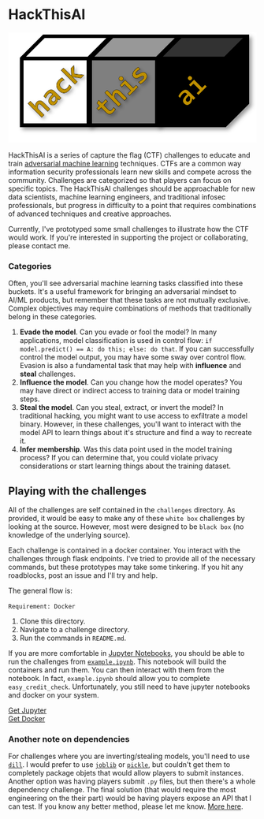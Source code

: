 # HackThisAI
![logo](htai.png)

HackThisAI is a series of capture the flag (CTF) challenges to educate and train [adversarial machine learning](https://en.wikipedia.org/wiki/Adversarial_machine_learning) techniques. CTFs are a common way information security professionals learn new skills and compete across the community. Challenges are categorized so that players can focus on specific topics. The HackThisAI challenges should be approachable for new data scientists, machine learning engineers, and traditional infosec professionals, but progress in difficulty to a point that requires combinations of advanced techniques and creative approaches.

Currently, I've prototyped some small challenges to illustrate how the CTF would work. If you're interested in supporting the project or collaborating, please contact me.  

### Categories
Often, you'll see adversarial machine learning tasks classified into these buckets. It's a useful framework for bringing an adversarial mindset to AI/ML products, but remember that these tasks are not mutually exclusive. Complex objectives may require combinations of methods that traditionally belong in these categories.

1. **Evade the model**. Can you evade or fool the model? In many applications, model classification is used in control flow: `if model.predict() == A: do this; else: do that`. If you can successfully control the model output, you may have some sway over control flow. Evasion is also a fundamental task that may help with **influence** and **steal** challenges.
2. **Influence the model**. Can you change how the model operates? You may have direct or indirect access to training data or model training steps.
3. **Steal the model**. Can you steal, extract, or invert the model? In traditional hacking, you might want to use access to exfiltrate a model binary. However, in these challenges, you'll want to interact with the model API to learn things about it's structure and find a way to recreate it.
4. **Infer membership**. Was this data point used in the model training process? If you can determine that, you could violate privacy considerations or start learning things about the training dataset.

## Playing with the challenges

All of the challenges are self contained in the `challenges` directory. As provided, it would be easy to make any of these `white box` challenges by looking at the source. However, most were designed to be `black box` (no knowledge of the underlying source).  

Each challenge is contained in a docker container. You interact with the challenges through flask endpoints. I've tried to provide all of the necessary commands, but these prototypes may take some tinkering. If you hit any roadblocks, post an issue and I'll try and help.

The general flow is:

`Requirement: Docker`

1. Clone this directory.
2. Navigate to a challenge directory.
3. Run the commands in `README.md`.

If you are more comfortable in [Jupyter Notebooks](https://jupyter.org/), you should be able to run the challenges from [`example.ipynb`](https://github.com/JosephTLucas/HackThisAI/blob/main/example.ipynb). This notebook will build the containers and run them. You can then interact with them from the notebook. In fact, `example.ipynb` should allow you to complete `easy_credit_check`. Unfortunately, you still need to have jupyter notebooks and docker on your system.

[Get Jupyter](https://jupyter.org/install)  
[Get Docker](https://docs.docker.com/get-docker/) 

### Another note on dependencies

For challenges where you are inverting/stealing models, you'll need to use [`dill`](https://pypi.org/project/dill/). I would prefer to use [`joblib`](https://joblib.readthedocs.io/en/latest/) or [`pickle`](https://docs.python.org/3/library/pickle.html), but couldn't get them to completely package objets that would allow players to submit instances. Another option was having players submit `.py` files, but then there's a whole dependency challenge. The final solution (that would require the most engineering on the their part) would be having players expose an API that I can test. If you know any better method, please let me know. [More here](https://josephtlucas.github.io/blog/content/objects_through_space.html).
